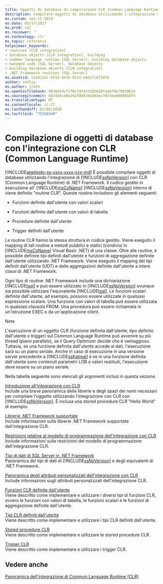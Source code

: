 ```yaml
---
title: Oggetti di database di compilazione CLR (Common Language Runtime)
description: Compilare oggetti di database utilizzando l'integrazione di SQL Server con il Common Language Runtime di .NET Framework (CLR).
ms.custom: seo-lt-2019
ms.date: 03/17/2017
ms.prod: sql
ms.reviewer: ''
ms.technology: clr
ms.topic: reference
helpviewer_keywords:
- routines [CLR integration]
- database objects [CLR integration], building
- common language runtime [SQL Server], building database objects
- managed code [SQL Server], database objects
- building database objects [CLR integration]
- .NET Framework routines [SQL Server]
ms.assetid: ce34132c-bfa3-447b-9131-b6e17c672efe
author: rothja
ms.author: jroth
ms.openlocfilehash: 902685dcf1f8c743453285820faa67bb70830614
ms.sourcegitcommit: b87d36c46b39af8b929ad94ec707dee8800950f5
ms.translationtype: MT
ms.contentlocale: it-IT
ms.lasthandoff: 02/08/2020
ms.locfileid: "75258348"
---
```

# <a name="building-database-objects-with-common-language-runtime-clr-integration"></a>Compilazione di oggetti di database con l'integrazione con CLR (Common Language Runtime)
[!INCLUDE[appliesto-ss-xxxx-xxxx-xxx-md](../../../includes/appliesto-ss-xxxx-xxxx-xxx-md.md)]
  È possibile compilare oggetti di database utilizzando l'integrazione di [!INCLUDE[ssNoVersion](../../../includes/ssnoversion-md.md)] con CLR (Common Language Runtime) di .NET Framework. Il codice gestito in esecuzione all' [!INCLUDE[msCoName](../../../includes/msconame-md.md)] [!INCLUDE[ssNoVersion](../../../includes/ssnoversion-md.md)] interno di viene definito "routine CLR". Queste routine includono gli elementi seguenti:  
  
-   Funzioni definite dall'utente con valori scalari  
  
-   Funzioni definite dall'utente con valori di tabella  
  
-   Procedure definite dall'utente  
  
-   Trigger definiti dall'utente  
  
 Le routine CLR hanno la stessa struttura in codice gestito. Viene eseguito il mapping di tali routine a metodi pubblici e statici (condivisi in [!INCLUDE[msCoName](../../../includes/msconame-md.md)] Visual Basic .NET) di una classe. Oltre alle routine, è possibile definire tipi definiti dall'utente e funzioni di aggregazione definite dall'utente utilizzando .NET Framework. Viene eseguito il mapping dei tipi definiti dall'utente (UDT) e delle aggregazioni definite dall'utente a intere classi di .NET Framework.  
  
 Ogni tipo di routine .NET Framework include una dichiarazione [!INCLUDE[tsql](../../../includes/tsql-md.md)] e può essere utilizzato in [!INCLUDE[ssNoVersion](../../../includes/ssnoversion-md.md)] ovunque sia possibile utilizzare l'equivalente [!INCLUDE[tsql](../../../includes/tsql-md.md)]. Le funzioni scalari definite dall'utente, ad esempio, possono essere utilizzate in qualsiasi espressione scalare. Una funzione con valori di tabella può essere utilizzata in qualsiasi clausola FROM. Una procedura può essere richiamata in un'istruzione EXEC o da un'applicazione client.  
  
> [!NOTE]  
>  L'esecuzione di un oggetto CLR (funzione definita dall'utente, tipo definito dall'utente o trigger) sul Common Language Runtime può avvenire su più thread (piano parallelo), se il Query Optimizer decide che è vantaggioso. Tuttavia, se una funzione definita dall'utente accede ai dati, l'esecuzione sarà su un piano seriale. Anche in caso di esecuzione in una versione server precedente a [!INCLUDE[ssKatmai](../../../includes/sskatmai-md.md)] e se in una funzione definita dall'utente sono contenuti parametri LOB o valori restituiti, l'esecuzione deve essere su un piano seriale.  
  
 Nella tabella seguente sono elencati gli argomenti inclusi in questa sezione.  
  
 [Introduzione all'integrazione con CLR](../../../relational-databases/clr-integration/database-objects/getting-started-with-clr-integration.md)  
 Include una breve panoramica delle librerie e degli spazi dei nomi necessari per compilare l'oggetto utilizzando l'integrazione con CLR con [!INCLUDE[ssNoVersion](../../../includes/ssnoversion-md.md)]. È inclusa una stored procedure CLR "Hello World" di esempio.  
  
 [Librerie .NET Framework supportate](../../../relational-databases/clr-integration/database-objects/supported-net-framework-libraries.md)  
 Include informazioni sulle librerie .NET Framework supportate dall'integrazione CLR.  
  
 [Restrizioni relative al modello di programmazione dell'integrazione con CLR](../../../relational-databases/clr-integration/database-objects/clr-integration-programming-model-restrictions.md)  
 Include informazioni sulle restrizioni del modello di programmazione dell'integrazione CLR.  
  
 [Tipi di dati di SQL Server in .NET Framework](../../../relational-databases/clr-integration-database-objects-types-net-framework/sql-server-data-types-in-the-net-framework.md)  
 Panoramica dei tipi di dati di [!INCLUDE[ssNoVersion](../../../includes/ssnoversion-md.md)] e degli equivalenti di .NET Framework.  
  
 [Panoramica degli attributi personalizzati dell'integrazione con CLR](https://msdn.microsoft.com/library/ecf5c097-0972-48e2-a9c0-b695b7dd2820)  
 Include informazioni sugli attributi personalizzati dell'integrazione CLR.  
  
 [Funzioni CLR definite dall'utente](../../../relational-databases/clr-integration-database-objects-user-defined-functions/clr-user-defined-functions.md)  
 Viene descritto come implementare e utilizzare i diversi tipi di funzioni CLR, ovvero le funzioni con valori di tabella, le funzioni scalari e le funzioni di aggregazione definite dall'utente.  
  
 [Tipi CLR definiti dall'utente](../../../relational-databases/clr-integration-database-objects-user-defined-types/clr-user-defined-types.md)  
 Viene descritto come implementare e utilizzare i tipi CLR definiti dall'utente.  
  
 [Stored procedure CLR](https://msdn.microsoft.com/library/bbdd51b2-a9b4-4916-ba6f-7957ac6c3f33)  
 Viene descritto come implementare e utilizzare le stored procedure CLR.  
  
 [Trigger CLR](https://msdn.microsoft.com/library/302a4e4a-3172-42b6-9cc0-4a971ab49c1c)  
 Viene descritto come implementare e utilizzare i trigger CLR.  
  
## <a name="see-also"></a>Vedere anche  
 [Panoramica dell'integrazione di Common Language Runtime &#40;CLR&#41;](../../../relational-databases/clr-integration/common-language-runtime-integration-overview.md)  
  
  
